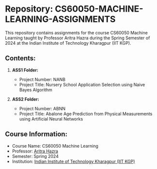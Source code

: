 # Repository: CS60050-MACHINE-LEARNING-ASSIGNMENTS

This repository contains assignments for the course CS60050 Machine Learning taught by Professor Aritra Hazra during the Spring Semester of 2024 at the Indian Institute of Technology Kharagpur (IIT KGP).

## Contents:

1. **ASS1 Folder:**
   - Project Number: NANB
   - Project Title: Nursery School Application Selection using Naive Bayes Algorithm

2. **ASS2 Folder:**
    - Project Number: ABNN
    - Project Title: Abalone Age Prediction from Physical Measurements using Artificial Neural Networks

## Course Information:
- Course Name: CS60050 Machine Learning
- Professor: [Aritra Hazra](https://cse.iitkgp.ac.in/~aritrah/)
- Semester: Spring 2024
- Institution: [Indian Institute of Technology Kharagpur (IIT KGP)](https://www.iitkgp.ac.in/)
